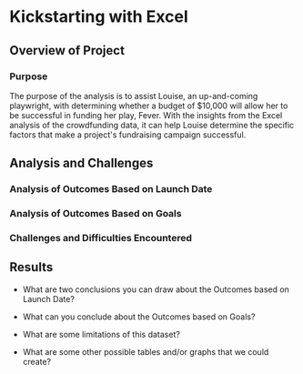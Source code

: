# Kickstarting with Excel

## Overview of Project

### Purpose
The purpose of the analysis is to assist Louise, an up-and-coming playwright, with determining whether a budget of $10,000 will allow her to be successful in funding her play, Fever. With the insights from the Excel analysis of the crowdfunding data, it can help Louise determine the specific factors that make a project's fundraising campaign successful. 

## Analysis and Challenges

### Analysis of Outcomes Based on Launch Date

### Analysis of Outcomes Based on Goals

### Challenges and Difficulties Encountered

## Results

- What are two conclusions you can draw about the Outcomes based on Launch Date?

- What can you conclude about the Outcomes based on Goals?

- What are some limitations of this dataset?

- What are some other possible tables and/or graphs that we could create?

